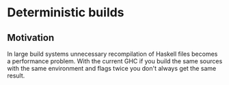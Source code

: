# Deterministic builds


## Motivation



In large build systems unnecessary recompilation of Haskell files becomes a performance problem. With the current GHC if you build the same sources with the same environment and flags twice you don't always get the same result.


